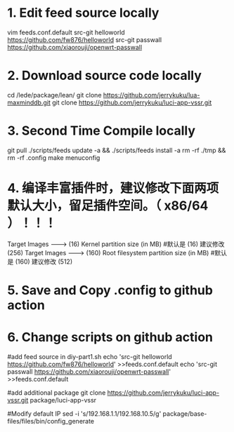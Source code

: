 # 1. Edit feed source locally
vim feeds.conf.default
src-git helloworld https://github.com/fw876/helloworld
src-git passwall https://github.com/xiaorouji/openwrt-passwall

# 2. Download source code locally
cd /lede/package/lean/
git clone https://github.com/jerrykuku/lua-maxminddb.git
git clone https://github.com/jerrykuku/luci-app-vssr.git 

# 3. Second Time Compile locally
git pull
./scripts/feeds update -a && ./scripts/feeds install -a
rm -rf ./tmp && rm -rf .config
make menuconfig

# 4. 编译丰富插件时，建议修改下面两项默认大小，留足插件空间。（ x86/64 ）！！！
Target Images ---> (16) Kernel partition size (in MB)                        #默认是 (16) 建议修改 (256)
Target Images ---> (160) Root filesystem partition size (in MB)         #默认是 (160) 建议修改 (512)

# 5. Save and Copy .config to github action

# 6. Change scripts on github action
#add feed source in diy-part1.sh
echo 'src-git helloworld https://github.com/fw876/helloworld' >>feeds.conf.default
echo 'src-git passwall https://github.com/xiaorouji/openwrt-passwall' >>feeds.conf.default

#add additional package
git clone https://github.com/jerrykuku/luci-app-vssr.git package/luci-app-vssr

#Modify default IP
sed -i 's/192.168.1.1/192.168.10.5/g' package/base-files/files/bin/config_generate
